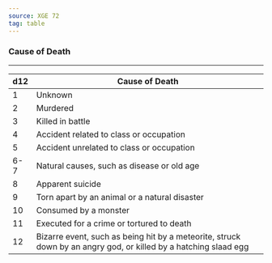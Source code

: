 ```yaml
---
source: XGE 72
tag: table
---
```


### Cause of Death
---
|d12|Cause of Death|
|----|------------|
|1|Unknown|
|2|Murdered|
|3|Killed in battle|
|4|Accident related to class or occupation|
|5|Accident unrelated to class or occupation|
|6-7|Natural causes, such as disease or old age|
|8|Apparent suicide|
|9|Torn apart by an animal or a natural disaster|
|10|Consumed by a monster|
|11|Executed for a crime or tortured to death|
|12|Bizarre event, such as being hit by a meteorite, struck down by an angry god, or killed by a hatching slaad egg|
